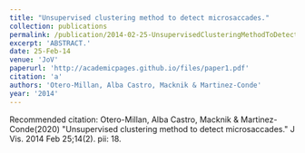 ```yaml
---
title: "Unsupervised clustering method to detect microsaccades."
collection: publications
permalink: /publication/2014-02-25-UnsupervisedClusteringMethodToDetectMicrosaccades_
excerpt: 'ABSTRACT.'
date: 25-Feb-14
venue: 'JoV'
paperurl: 'http://academicpages.github.io/files/paper1.pdf'
citation: 'a'
authors: 'Otero-Millan, Alba Castro, Macknik & Martinez-Conde'
year: '2014'
---
```


Recommended citation: Otero-Millan, Alba Castro, Macknik & Martinez-Conde(2020) "Unsupervised clustering method to detect microsaccades." J Vis. 2014 Feb 25;14(2). pii: 18. 
